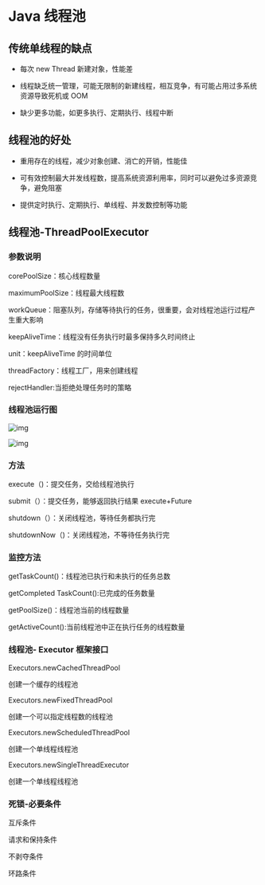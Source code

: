 # Java 线程池

## 传统单线程的缺点

- 每次 new Thread 新建对象，性能差
- 线程缺乏统一管理，可能无限制的新建线程，相互竞争，有可能占用过多系统资源导致死机或 OOM

- 缺少更多功能，如更多执行、定期执行、线程中断

## 线程池的好处

- 重用存在的线程，减少对象创建、消亡的开销，性能佳
- 可有效控制最大并发线程数，提高系统资源利用率，同时可以避免过多资源竞争，避免阻塞

- 提供定时执行、定期执行、单线程、并发数控制等功能

## 线程池-ThreadPoolExecutor

### 参数说明

corePoolSize：核心线程数量

maximumPoolSize：线程最大线程数

workQueue：阻塞队列，存储等待执行的任务，很重要，会对线程池运行过程产生重大影响

keepAliveTime：线程没有任务执行时最多保持多久时间终止

unit：keepAliveTime 的时间单位

threadFactory：线程工厂，用来创建线程

rejectHandler:当拒绝处理任务时的策略

### 线程池运行图

![img](https://gitee.com/moomhub/img/raw/master/1608690292663-2a4a6ee2-fb47-4b09-a866-1319f1361c2e.png)

![img](https://gitee.com/moomhub/img/raw/master/1608630719122-9ca95ba8-edcd-499c-8a01-fd5cbf841878.png)

### 方法

execute（)：提交任务，交给线程池执行

submit（）：提交任务，能够返回执行结果 execute+Future

shutdown（）：关闭线程池，等待任务都执行完

shutdownNow（)：关闭线程池，不等待任务执行完

### 监控方法

getTaskCount()：线程池已执行和未执行的任务总数

getCompleted TaskCount():已完成的任务数量

getPoolSize()：线程池当前的线程数量

getActiveCount():当前线程池中正在执行任务的线程数量

### 线程池- Executor 框架接口

Executors.newCachedThreadPool

创建一个缓存的线程池

Executors.newFixedThreadPool

创建一个可以指定线程数的线程池

Executors.newScheduledThreadPool

创建一个单线程线程池

Executors.newSingleThreadExecutor

创建一个单线程线程池

### 死锁-必要条件

互斥条件

请求和保持条件

不剥夺条件

环路条件
